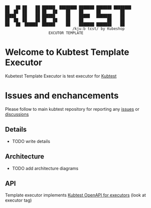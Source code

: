 ```
██   ██ ██    ██ ██████  ████████ ███████ ███████ ████████ 
██  ██  ██    ██ ██   ██    ██    ██      ██         ██    
█████   ██    ██ ██████     ██    █████   ███████    ██    
██  ██  ██    ██ ██   ██    ██    ██           ██    ██    
██   ██  ██████  ██████     ██    ███████ ███████    ██    
                               /kjuːb tɛst/ by Kubeshop
                    EXCUTOR TEMPLATE
```

<!-- try to enable it after snyk resolves https://github.com/snyk/snyk/issues/347

Known vulnerabilities: ![kubtest](https://snyk.io/test/github/kubeshop/kubtest/badge.svg)
![kubtest-operator](https://snyk.io/test/github/kubeshop-operator/kubtest/badge.svg)
![helm-charts](https://snyk.io/test/github/kubeshop/helm-charts/badge.svg)
-->
                                                           
# Welcome to Kubtest Template Executor

Kubetest Template Executor is test executor for [Kubtest](https://kubtest.io)

# Issues and enchancements 

Please follow to main kubtest repository for reporting any [issues](https://github.com/kubeshop/kubtest/issues) or [discussions](https://github.com/kubeshop/kubtest/discussions)

## Details 

- TODO write details

## Architecture

- TODO add architecture diagrams

## API 

Template executor implements [Kubtest OpenAPI for executors](https://kubeshop.github.io/kubtest/openapi/#operations-tag-executor) (look at executor tag)

